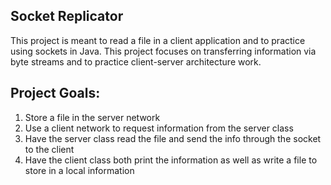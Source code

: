<h2>Socket Replicator</h2>
<p>This project is meant to read a file in a client application and to practice using sockets in Java. This project focuses on transferring information via byte streams and to practice client-server architecture work.</p>

<h2>Project Goals:</h2>
<ol>
    <li>Store a file in the server network</li>
    <li>Use a client network to request information from the server class</li>
    <li>Have the server class read the file and send the info through the socket to the client</li>
    <li>Have the client class both print the information as well as write a file to store in a local information</li>
</ol>
